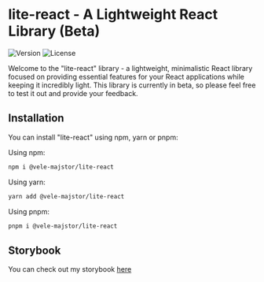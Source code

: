 # lite-react - A Lightweight React Library (Beta)

![Version](https://img.shields.io/badge/version-0.1.0--beta-blue)
![License](https://img.shields.io/badge/license-MIT-green)

Welcome to the "lite-react" library - a lightweight, minimalistic React library focused on providing essential features for your React applications while keeping it incredibly light. This library is currently in beta, so please feel free to test it out and provide your feedback.

## Installation

You can install "lite-react" using npm, yarn or pnpm:

Using npm:

```bash
npm i @vele-majstor/lite-react
```

Using yarn:

```bash
yarn add @vele-majstor/lite-react
```

Using pnpm:

```bash
pnpm i @vele-majstor/lite-react
```

## Storybook

You can check out my storybook [here](http://www.chromatic.com/library?appId=652ef0906dc3bc58efadad32)

